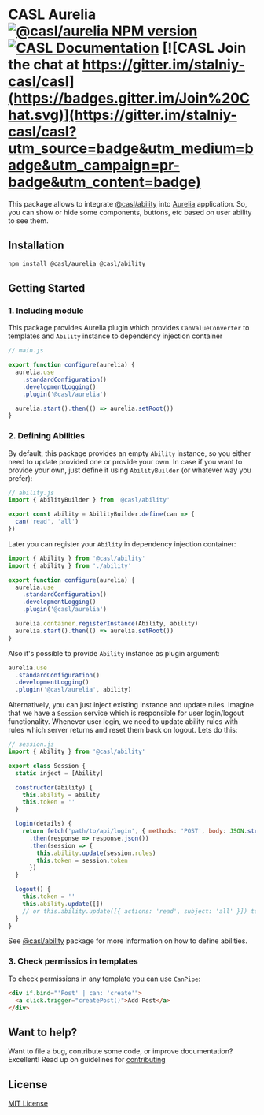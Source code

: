 # CASL Aurelia [![@casl/aurelia NPM version](https://badge.fury.io/js/%40casl%2Faurelia.svg)](https://badge.fury.io/js/%40casl%2Faurelia) [![CASL Documentation](https://img.shields.io/badge/documentation-available-brightgreen.svg)](https://stalniy.github.io/casl/) [![CASL Join the chat at https://gitter.im/stalniy-casl/casl](https://badges.gitter.im/Join%20Chat.svg)](https://gitter.im/stalniy-casl/casl?utm_source=badge&utm_medium=badge&utm_campaign=pr-badge&utm_content=badge)

This package allows to integrate [@casl/ability][casl-ability] into [Aurelia][aurelia] application. So, you can show or hide some components, buttons, etc based on user ability to see them.

## Installation

```sh
npm install @casl/aurelia @casl/ability
```

## Getting Started

### 1. Including module

This package provides Aurelia plugin which provides `CanValueConverter` to templates and `Ability` instance to dependency injection container

```js
// main.js

export function configure(aurelia) {
  aurelia.use
    .standardConfiguration()
    .developmentLogging()
    .plugin('@casl/aurelia')

  aurelia.start().then(() => aurelia.setRoot())
}
```

### 2. Defining Abilities

By default, this package provides an empty `Ability` instance, so you either need to update provided one or provide your own. In case if you want to provide your own, just define it using `AbilityBuilder` (or whatever way you prefer):

```js
// ability.js
import { AbilityBuilder } from '@casl/ability'

export const ability = AbilityBuilder.define(can => {
  can('read', 'all')
})
```

Later you can register your `Ability` in dependency injection container:

```js
import { Ability } from '@casl/ability'
import { ability } from './ability'

export function configure(aurelia) {
  aurelia.use
    .standardConfiguration()
    .developmentLogging()
    .plugin('@casl/aurelia')

  aurelia.container.registerInstance(Ability, ability)
  aurelia.start().then(() => aurelia.setRoot())
}
```

Also it's possible to provide `Ability` instance as plugin argument:

```js
aurelia.use
  .standardConfiguration()
  .developmentLogging()
  .plugin('@casl/aurelia', ability)
```

Alternatively, you can just inject existing instance and update rules.
Imagine that we have a `Session` service which is responsible for user login/logout functionality. Whenever user login, we need to update ability rules with rules which server returns and reset them back on logout. Lets do this:

```js
// session.js
import { Ability } from '@casl/ability'

export class Session {
  static inject = [Ability]

  constructor(ability) {
    this.ability = ability
    this.token = ''
  }

  login(details) {
    return fetch('path/to/api/login', { methods: 'POST', body: JSON.stringify(details) })
      .then(response => response.json())
      .then(session => {
        this.ability.update(session.rules)
        this.token = session.token
      })
  }

  logout() {
    this.token = ''
    this.ability.update([])
    // or this.ability.update([{ actions: 'read', subject: 'all' }]) to make everything to be readonly
  }
}
```

See [@casl/ability][casl-ability] package for more information on how to define abilities.

### 3. Check permissios in templates

To check permissions in any template you can use `CanPipe`:

```html
<div if.bind="'Post' | can: 'create'">
  <a click.trigger="createPost()">Add Post</a>
</div>
```

## Want to help?

Want to file a bug, contribute some code, or improve documentation? Excellent! Read up on guidelines for [contributing][contributing]

## License

[MIT License](http://www.opensource.org/licenses/MIT)

[contributing]: /CONTRIBUTING.md
[aurelia]: https://aurelia.io/
[update-ability]: https://stalniy.github.io/casl/abilities/2017/07/20/define-abilities.html#update-abilities
[casl-ability]: http://npmjs.com/package/@casl/ability
